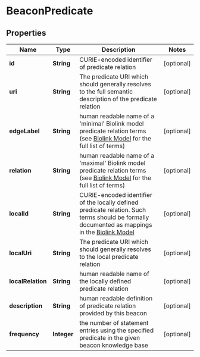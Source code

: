 
# BeaconPredicate

## Properties
Name | Type | Description | Notes
------------ | ------------- | ------------- | -------------
**id** | **String** | CURIE-encoded identifier of predicate relation  |  [optional]
**uri** | **String** | The predicate URI which should generally resolves to the  full semantic description of the predicate relation |  [optional]
**edgeLabel** | **String** | human readable name of a &#39;minimal&#39; Biolink model predicate relation terms (see [Biolink Model](https://biolink.github.io/biolink-model) for the full list of terms)  |  [optional]
**relation** | **String** | human readable name of a &#39;maximal&#39; Biolink model predicate relation terms (see [Biolink Model](https://biolink.github.io/biolink-model) for the full list of terms)  |  [optional]
**localId** | **String** | CURIE-encoded identifier of the locally defined predicate relation. Such terms should be formally documented as mappings in the  [Biolink Model](https://biolink.github.io/biolink-model)  |  [optional]
**localUri** | **String** | The predicate URI which should generally resolves  to the local predicate relation |  [optional]
**localRelation** | **String** | human readable name of the locally defined predicate relation  |  [optional]
**description** | **String** | human readable definition of predicate relation  provided by this beacon  |  [optional]
**frequency** | **Integer** | the number of statement entries using the specified predicate in the given beacon knowledge base |  [optional]



